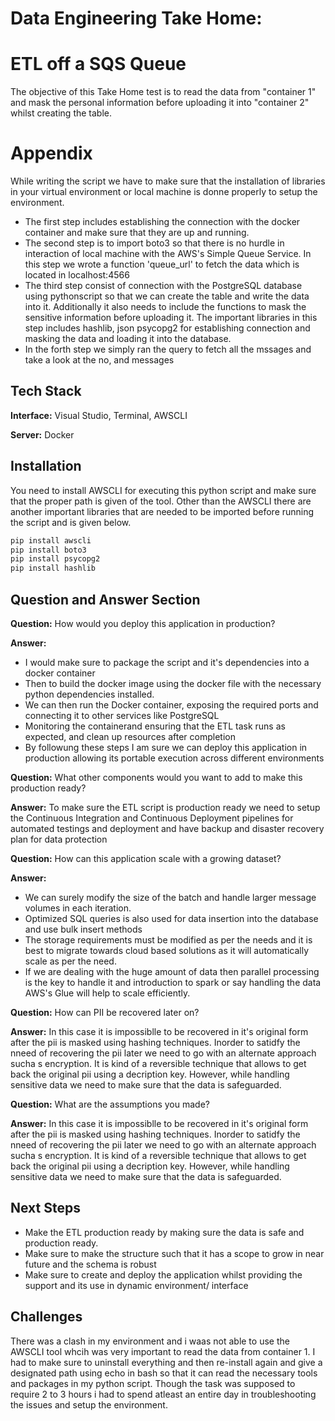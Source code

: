 
# Data Engineering Take Home: 
# ETL off a SQS Queue

The objective of this Take Home test is to read the data from "container 1" and mask the personal information before uploading it into "container 2" whilst creating the table.


# Appendix

While writing the script we have to make sure that the installation of libraries in your virtual environment or local machine is donne properly to setup the environment.

- The first step includes establishing the connection with the docker container and make sure that they are up and running. 
- The second step is to import boto3 so that there is no hurdle in interaction of local machine with the AWS's Simple Queue Service. In this step we wrote a function 'queue_url' to fetch the data which is located in localhost:4566
- The third step consist of connection with the PostgreSQL database using pythonscript so that we can create the table and write the data into it. Additionally it also needs to include the functions to mask the sensitive information before uploading it. 
The important libraries in this step includes hashlib, json psycopg2 for establishing connection and masking the data and loading it into the database. 
- In the forth step we simply ran the query to fetch all the mssages and take a look at the no, and messages


## Tech Stack

**Interface:** Visual Studio, Terminal, AWSCLI

**Server:** Docker


## Installation

You need to install AWSCLI for executing this python script and make sure that the proper path is given of the tool. Other than the AWSCLI there are another important libraries that are needed to be imported before running the script and is given below.

```bash
pip install awscli
pip install boto3
pip install psycopg2
pip install hashlib
```
    

## Question and Answer Section
**Question:** How would you deploy this application in production?

**Answer:**
- I would make sure to package the script and it's dependencies into a docker container
- Then to build the docker image using the docker file with the necessary python dependencies installed.
- We can then run the Docker container, exposing the required ports and connecting it to other services like PostgreSQL
- Monitoring the containerand ensuring that the ETL task runs as expected, and clean up resources after completion
- By followung these steps I am sure we can deploy this application in production allowing its portable execution across different environments

**Question:**  What other components would you want to add to make this production ready?

**Answer:** To make sure the ETL script is production ready we need to setup the Continuous Integration and Continuous Deployment pipelines for automated testings and deployment and have backup and disaster recovery plan for data protection


**Question:**  How can this application scale with a growing dataset?

**Answer:** 
- We can surely modify the size of the batch and handle larger message volumes in each iteration.
- Optimized SQL queries is also used for data insertion into the database and use bulk insert methods
- The storage requirements must be modified as per the needs and it is best to migrate towards cloud based solutions as it will automatically scale as per the need.
- If we are dealing with the huge amount of data then parallel processing is the key to handle it and introduction to spark or say handling the data AWS's Glue will help to scale efficiently.

**Question:**  How can PII be recovered later on?

**Answer:** In this case it is impossiblle to be recovered in it's original form after the pii is masked using hashing techniques. Inorder to satidfy the nneed of recovering the pii later we need to go with an alternate approach sucha s encryption. It is kind of a reversible technique that allows to get back the original pii using a decription key.
However, while handling sensitive data we need to make sure that the data is safeguarded.


**Question:**  What are the assumptions you made?

**Answer:** In this case it is impossiblle to be recovered in it's original form after the pii is masked using hashing techniques. Inorder to satidfy the nneed of recovering the pii later we need to go with an alternate approach sucha s encryption. It is kind of a reversible technique that allows to get back the original pii using a decription key.
However, while handling sensitive data we need to make sure that the data is safeguarded.


## Next Steps
- Make the ETL production ready by making sure the data is safe and production ready.
- Make sure to make the structure such that it has a scope to grow in near future and the schema is robust
- Make sure to create and deploy the application whilst providing the support and its use in dynamic environment/ interface


## Challenges
There was a clash in my environment and i waas not able to use the AWSCLI tool whcih was very important to read the data from container 1. I had to make sure to uninstall everything and then re-install again and give a designated path using echo in bash so that it can read the necessary tools and packages in my python script.
Though the task was supposed to require 2 to 3 hours i had to spend atleast an entire day in troubleshooting the issues and setup the environment.

